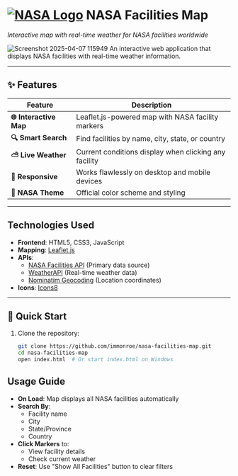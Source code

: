 # [![NASA Logo](https://img.icons8.com/color/48/nasa.png)](https://www.nasa.gov) NASA Facilities Map  
*Interactive map with real-time weather for NASA facilities worldwide*

![Screenshot 2025-04-07 115949](https://github.com/user-attachments/assets/21fc32cb-bd97-4b29-a4be-a64abf683f73) 
An interactive web application that displays NASA facilities with real-time weather information.


---

## ✨ Features

| Feature | Description |
|---------|-------------|
| **🌐 Interactive Map** | Leaflet.js-powered map with NASA facility markers |
| **🔍 Smart Search** | Find facilities by name, city, state, or country |
| **⛅ Live Weather** | Current conditions display when clicking any facility |
| **📱 Responsive** | Works flawlessly on desktop and mobile devices |
| **🎨 NASA Theme** | Official color scheme and styling |

---

## Technologies Used
- **Frontend**: HTML5, CSS3, JavaScript
- **Mapping**: [Leaflet.js](https://leafletjs.com/)
- **APIs**:
  - [NASA Facilities API](https://data.nasa.gov/resource/gvk9-iz74.json) (Primary data source)
  - [WeatherAPI](https://www.weatherapi.com/) (Real-time weather data)
  - [Nominatim Geocoding](https://nominatim.openstreetmap.org/) (Location coordinates)
- **Icons**: [Icons8](https://icons8.com/)

---

## 🚀 Quick Start

1. Clone the repository:
   ```bash
   git clone https://github.com/immonroe/nasa-facilities-map.git
   cd nasa-facilities-map
   open index.html  # Or start index.html on Windows
   ```
## Usage Guide

- **On Load**: Map displays all NASA facilities automatically
- **Search By**:
  - Facility name
  - City
  - State/Province
  - Country
- **Click Markers** to:
  - View facility details
  - Check current weather
- **Reset**: Use "Show All Facilities" button to clear filters